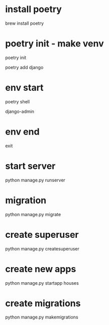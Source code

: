 # install poetry

brew install poetry

# poetry init - make venv

poetry init

poetry add django

# env start

poetry shell

django-admin

# env end

exit

# start server

python manage.py runserver

# migration

python manage.py migrate

# create superuser

python manage.py createsuperuser

# create new apps

python manage.py startapp houses

# create migrations

python manage.py makemigrations
